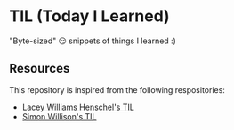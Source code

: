 # TIL (Today I Learned)

"Byte-sized" 😏 snippets of things I learned :)

<!-- index starts -->

<!-- index ends -->

## Resources

This repository is inspired from the following respositories:

- [Lacey Williams Henschel's TIL](https://github.com/williln/til)
- [Simon Willison's TIL](https://github.com/simonw/til)
